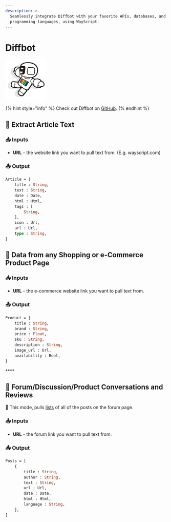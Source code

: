 ```yaml
---
description: >-
  Seamlessly integrate Diffbot with your favorite APIs, databases, and
  programming languages, using WayScript.
---
```


# Diffbot

![Turn websites into data in seconds.](../../.gitbook/assets/diffbot.png)

{% hint style="info" %}
Check out Diffbot on [GitHub](https://github.com/diffbot/diffbot-python-client).
{% endhint %}

## 📰 Extract Article Text

### 📥 Inputs

* **URL** - the website link you want to pull text from. \(E.g. wayscript.com\)

### 📤 Output

```graphql
Article = {
    title : String, 
    text : String, 
    date : Date, 
    html : Html, 
    tags : [
        String,
    ],
    icon : Url,
    url : Url, 
    type : String, 
}
```

## 🛒 Data from any Shopping or e-Commerce Product Page

### 📥 Inputs

* **URL** - the e-commerce website link you want to pull text from.

### 📤 Output

```graphql
Product = {
    title : String, 
    brand : String, 
    price : Float, 
    sku : String, 
    description : String, 
    image_url : Url, 
    availability : Bool,
}
```

\*\*\*\*

## 💬 Forum/Discussion/Product Conversations and Reviews

📃 This mode, pulls [lists](../../getting_started/variables.md#lists) of all of the posts on the forum page.

### 📥 Inputs

* **URL** - the forum link you want to pull text from.

### 📤 Output

```graphql
Posts = [
    {
        title : String, 
        author : String, 
        text : String, 
        url : Url, 
        date : Date,
        html : Html, 
        language : String, 
    },
]
```

